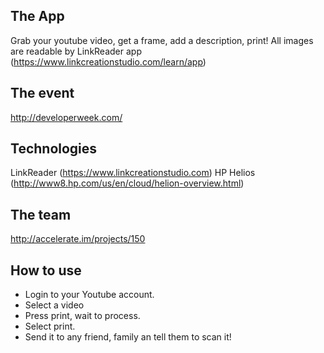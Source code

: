 ## The App
Grab your youtube video, get a frame, add a description, print!
All images are readable by LinkReader app (https://www.linkcreationstudio.com/learn/app)

## The event
http://developerweek.com/

## Technologies 
LinkReader (https://www.linkcreationstudio.com)
HP Helios (http://www8.hp.com/us/en/cloud/helion-overview.html)

## The team
http://accelerate.im/projects/150

## How to use
- Login to your Youtube account.
- Select a video
- Press print, wait to process.
- Select print.
- Send it to any friend, family an tell them to scan it!

